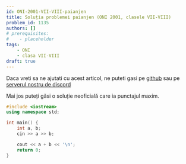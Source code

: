 ```yaml
---
id: ONI-2001-VII-VIII-paianjen
title: Soluția problemei paianjen (ONI 2001, clasele VII-VIII)
problem_id: 1135
authors: []
# prerequisites:
#    - placeholder
tags:
    - ONI
    - clasa VII-VIII
draft: true
---
```


Daca vreti sa ne ajutati cu acest articol, ne puteti gasi pe [github](https://github.com/roalgo-discord/arhiva-educationala) sau pe [serverul nostru de discord](https://discord.gg/vdDRSmg3fC)

Mai jos puteți găsi o soluție neoficială care ia punctajul maxim.

```cpp
#include <iostream>
using namespace std;

int main() {
    int a, b;
    cin >> a >> b;

    cout << a + b << '\n';
    return 0;
}
```
